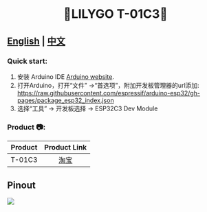 <h1 align = "center">🌟LILYGO T-01C3🌟</h1>

## **[English](./README.MD) | [中文](./README_CN.MD)**

<h3 align = "left">Quick start:</h3>

1. 安装 Arduino IDE  [Arduino website](http://www.arduino.cc/en/main/software).
2. 打开Arduino，打开“文件” ->“首选项”，附加开发板管理器的url添加: https://raw.githubusercontent.com/espressif/arduino-esp32/gh-pages/package_esp32_index.json 
3. 选择“工具” -> 开发板选择 -> ESP32C3 Dev Module


<h3 align = "left">Product 📷:</h3>

| Product |                         Product  Link                         |
| :-----: | :-----------------------------------------------------------: |
| T-01C3  | [淘宝](https://www.aliexpress.com/item/1005003538055090.html) |

## Pinout

![](../image/T-01C3pin_cn.jpg)






